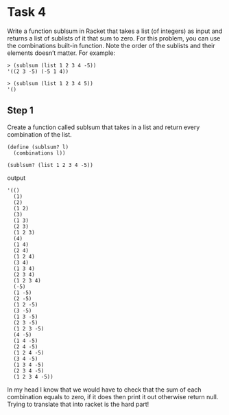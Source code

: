 # Task 4
Write a function sublsum in Racket that takes a list (of integers) as input and returns a list of sublists of it that sum to zero. For this problem, you can use the combinations built-in function. Note the order of the sublists and their elements doesn’t matter. For example:
```Racket
> (sublsum (list 1 2 3 4 -5)) 
'((2 3 -5) (-5 1 4))
```
```Racket
> (sublsum (list 1 2 3 4 5)) 
'()
```

## Step 1
Create a function called sublsum that takes in a list and return every combination of the list.
```Racket
(define (sublsum? l)
  (combinations l))

(sublsum? (list 1 2 3 4 -5))
```
output
```Racket
'(()
  (1)
  (2)
  (1 2)
  (3)
  (1 3)
  (2 3)
  (1 2 3)
  (4)
  (1 4)
  (2 4)
  (1 2 4)
  (3 4)
  (1 3 4)
  (2 3 4)
  (1 2 3 4)
  (-5)
  (1 -5)
  (2 -5)
  (1 2 -5)
  (3 -5)
  (1 3 -5)
  (2 3 -5)
  (1 2 3 -5)
  (4 -5)
  (1 4 -5)
  (2 4 -5)
  (1 2 4 -5)
  (3 4 -5)
  (1 3 4 -5)
  (2 3 4 -5)
  (1 2 3 4 -5))
```
In my head I know that we would have to check that the sum of each combination equals to zero, if it does then print it out otherwise return null. Trying to translate that into racket is the hard part!